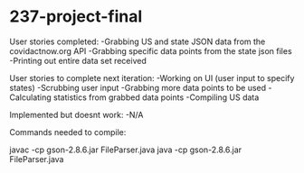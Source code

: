 # 237-project-final
User stories completed:
-Grabbing US and state JSON data from the covidactnow.org API
-Grabbing specific data points from the state json files
-Printing out entire data set received

User stories to complete next iteration:
-Working on UI (user input to specify states)
-Scrubbing user input
-Grabbing more data points to be used
-Calculating statistics from grabbed data points
-Compiling US data

Implemented but doesnt work:
-N/A

Commands needed to compile:

javac -cp gson-2.8.6.jar FileParser.java
java -cp gson-2.8.6.jar FileParser.java
